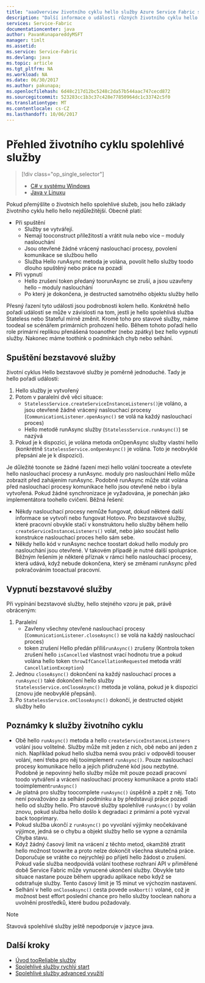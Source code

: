 ```yaml
---
title: "aaaOverview životního cyklu hello služby Azure Service Fabric spolehlivé | Microsoft Docs"
description: "Další informace o události různých životního cyklu hello v Service Fabric spolehlivé služby"
services: Service-Fabric
documentationcenter: java
author: PavanKunapareddyMSFT
manager: timlt
ms.assetid: 
ms.service: Service-Fabric
ms.devlang: java
ms.topic: article
ms.tgt_pltfrm: NA
ms.workload: NA
ms.date: 06/30/2017
ms.author: pakunapa;
ms.openlocfilehash: 6d48c217d12bc5248c2da57b544aac747cecd872
ms.sourcegitcommit: 523283cc1b3c37c428e77850964dc1c33742c5f0
ms.translationtype: MT
ms.contentlocale: cs-CZ
ms.lasthandoff: 10/06/2017
---
```

# <a name="reliable-services-lifecycle-overview"></a>Přehled životního cyklu spolehlivé služby
> [!div class="op_single_selector"]
> * [C# v systému Windows](service-fabric-reliable-services-lifecycle.md)
> * [Java v Linuxu](service-fabric-reliable-services-lifecycle-java.md)
>
>

Pokud přemýšlíte o životních hello spolehlivé služeb, jsou hello základy životního cyklu hello hello nejdůležitější. Obecně platí:

* Při spuštění
  * Služby se vytvářejí.
  * Nemají tooconstruct příležitostí a vrátit nula nebo více – moduly naslouchání
  * Jsou otevřené žádné vrácený naslouchací procesy, povolení komunikace se službou hello
  * Služba Hello runAsync metoda je volána, povolit hello služby toodo dlouho spuštěný nebo práce na pozadí
* Při vypnutí
  * Hello zrušení token předaný toorunAsync se zruší, a jsou uzavřeny hello – moduly naslouchání
  * Po který je dokončena, je destructed samotného objektu služby hello

Přesný řazení tyto události jsou podrobnosti kolem hello. Konkrétně hello pořadí událostí se může v závislosti na tom, jestli je hello spolehlivá služba Stateless nebo Stateful mírně změnit. Kromě toho pro stavové služby, máme toodeal se scénářem primárních prohození hello. Během tohoto pořadí hello role primární replikou přenášená tooanother (nebo zpátky) bez hello vypnutí služby. Nakonec máme toothink o podmínkách chyb nebo selhání.

## <a name="stateless-service-startup"></a>Spuštění bezstavové služby
životní cyklus Hello bezstavové služby je poměrně jednoduché. Tady je hello pořadí událostí:

1. Hello služby je vytvořený
2. Potom v paralelní dvě věci situace:
    - `StatelessService.createServiceInstanceListeners()`je voláno, a jsou otevřené žádné vrácený naslouchací procesy (`CommunicationListener.openAsync()` se volá na každý naslouchací proces)
    - Hello metodě runAsync služby (`StatelessService.runAsync()`) se nazývá
3. Pokud je k dispozici, je volána metoda onOpenAsync služby vlastní hello (konkrétně `StatelessService.onOpenAsync()` je volána. Toto je neobvyklé přepsání ale je k dispozici).

Je důležité toonote se žádné řazení mezi hello volání toocreate a otevřete hello naslouchací procesy a runAsync. moduly pro naslouchání Hello může zobrazit před zahájením runAsync. Podobně runAsync může stát volána před naslouchací procesy komunikace hello jsou otevřené nebo i byla vytvořená. Pokud žádné synchronizace je vyžadována, je ponechán jako implementátora toohello cvičení. Běžná řešení:

* Někdy naslouchací procesy nemůže fungovat, dokud některé další informace se vytvoří nebo fungovat Hotovo. Pro bezstavové služby, které pracovní obvykle stačí v konstruktoru hello služby během hello `createServiceInstanceListeners()` volat, nebo jako součást hello konstrukce naslouchací proces hello sám sebe.
* Někdy hello kód v runAsync nechce toostart dokud hello moduly pro naslouchání jsou otevřené. V takovém případě je nutné další spolupráce. Běžným řešením je některé příznak v rámci hello naslouchací procesy, která udává, když nebude dokončena, který se změnami runAsync před pokračováním tooactual pracovní.

## <a name="stateless-service-shutdown"></a>Vypnutí bezstavové služby
Při vypínání bezstavové služby, hello stejného vzoru je pak, právě obráceným:

1. Paralelní
    - Zavřeny všechny otevřené naslouchací procesy (`CommunicationListener.closeAsync()` se volá na každý naslouchací proces)
    - token zrušení Hello předán příliš`runAsync()` zrušeny (Kontrola token zrušení hello `isCancelled` vlastnost vrací hodnotu true a pokud volána hello token `throwIfCancellationRequested` metoda vrátí `CancellationException`)
2. Jednou `closeAsync()` dokončení na každý naslouchací proces a `runAsync()` také dokončení hello služby `StatelessService.onCloseAsync()` metoda je volána, pokud je k dispozici (znovu jde neobvyklé přepsání).
3. Po `StatelessService.onCloseAsync()` dokončí, je destructed objekt služby hello

## <a name="notes-on-service-lifecycle"></a>Poznámky k služby životního cyklu
* Obě hello `runAsync()` metoda a hello `createServiceInstanceListeners` volání jsou volitelné. Služby může mít jeden z nich, obě nebo ani jeden z nich. Například pokud hello služba nemá svou práci v odpovědi toouser volání, není třeba pro něj tooimplement `runAsync()`. Pouze naslouchací procesy komunikace hello a jejich přidružené kód jsou nezbytné. Podobně je nepovinný hello služby může mít pouze pozadí pracovní toodo vytváření a vrácení naslouchací procesy komunikace a proto stačí tooimplement`runAsync()`
* Je platná pro služby toocomplete `runAsync()` úspěšně a zpět z něj. Toto není považováno za selhání podmínku a by představují práce pozadí hello od služby hello. Pro stavové služby spolehlivé `runAsync()` by volán znovu, pokud služba hello došlo k degradaci z primární a poté vyzval back tooprimary.
* Pokud služba ukončí z `runAsync()` po vyvolání výjimky neočekávané výjimce, jedná se o chybu a objekt služby hello se vypne a oznámila Chyba stavu.
* Když žádný časový limit na vrácení z těchto metod, okamžitě ztratit hello možnost toowrite a proto nelze dokončit všechna skutečná práce. Doporučuje se vrátíte co nejrychleji po přijetí hello žádost o zrušení. Pokud vaše služba neodpovídá volání toothese rozhraní API v přiměřené době Service Fabric může vynucené ukončení služby. Obvykle tato situace nastane pouze během upgradu aplikace nebo když se odstraňuje služby. Tento časový limit je 15 minut ve výchozím nastavení.
* Selhání v hello `onCloseAsync()` cesta povede `onAbort()` volané, což je možnost best effort poslední chance pro hello služby tooclean nahoru a uvolnění prostředků, které budou požadovaly.

> [!NOTE]
> Stavová spolehlivé služby ještě nepodporuje v jazyce java.
>
>

## <a name="next-steps"></a>Další kroky
* [Úvod tooReliable služby](service-fabric-reliable-services-introduction.md)
* [Spolehlivé služby rychlý start](service-fabric-reliable-services-quick-start.md)
* [Spolehlivé služby advanced využití](service-fabric-reliable-services-advanced-usage.md)
